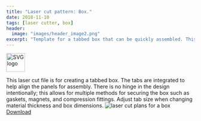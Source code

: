 ```yaml
---
title: "Laser cut pattern: Box."
date: 2018-11-10
tags: [laser cutter, box]
header:
  image: "images/header_image2.png"
excerpt: "Template for a tabbed box that can be quickly assembled. This can be used for storing samples and creating an airtight environment."
---
```

<img src="{{ site.url }}{{site.baseurl }}/images/SVGlogo.png" alt="SVG logo" width="50"/>

This laser cut file is for creating a tabbed box. The tabs are integrated to help align the panels for assembly. There is no hinge in the design intentionally; this allows for multiple methods for securing the box such as gaskets, magnets, and compression fittings. Adjust tab size when changing material thickness and box dimensions.
<img src="{{ site.url }}{{site.baseurl }}/images/science/box.png" alt="laser cut plans for a box">
[Download](https://github.com/scotttmoen/Science)
